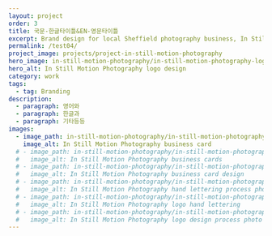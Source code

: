 ```yaml
---
layout: project
order: 3
title: 국문-한글타이틀&EN-영문타이틀
excerpt: Brand design for local Sheffield photography business, In Still Motion Photography.
permalink: /test04/
project_image: projects/project-in-still-motion-photography
hero_image: in-still-motion-photography/in-still-motion-photography-logo-design
hero_alt: In Still Motion Photography logo design
category: work
tags:
  - tag: Branding
description:
  - paragraph: 영어와
  - paragraph: 한글과
  - paragraph: 기타등등
images:
  - image_path: in-still-motion-photography/in-still-motion-photography-business-card
    image_alt: In Still Motion Photography business card
  # - image_path: in-still-motion-photography/in-still-motion-photography-business-cards-laid-out
  #   image_alt: In Still Motion Photography business cards
  # - image_path: in-still-motion-photography/in-still-motion-photography-business-card-front-back
  #   image_alt: In Still Motion Photography business card design
  # - image_path: in-still-motion-photography/in-still-motion-photography-hand-lettered-logo-design
  #   image_alt: In Still Motion Photography hand lettering process photo
  # - image_path: in-still-motion-photography/in-still-motion-photography-logo-hand-lettering
  #   image_alt: In Still Motion Photography logo hand lettering
  # - image_path: in-still-motion-photography/in-still-motion-photography-logo-process-shot
  #   image_alt: In Still Motion Photography logo design process photo
---
```

